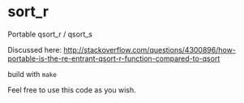 sort_r
======

Portable qsort_r / qsort_s

Discussed here: http://stackoverflow.com/questions/4300896/how-portable-is-the-re-entrant-qsort-r-function-compared-to-qsort

build with `make`

Feel free to use this code as you wish.
